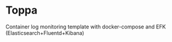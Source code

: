 # Toppa

Container log monitoring template with docker-compose and EFK (Elasticsearch+Fluentd+Kibana)
